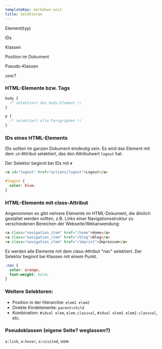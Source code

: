 ```yaml
---
templateKey: markdown-unit
title: Selektoren
---
```


Element(typ)

IDs

Klassen

Position im Dokument

Pseudo-Klassen

usw.?

### HTML-Elemente bzw. Tags

```css
body {
  /* selektiert das body-Element */
}

p {
  /* selektiert alle Paragraphen */
}
```

### IDs eines HTML-Elements

IDs sollten im ganzen Dokument eindeutig sein. Es wird das Element mit dem `id`-Attribut
selektiert, das den Attributwert `logout` hat.

Der Selektor beginnt bei IDs mit `#`

```html
<a id="logout" href="actions/logout">Logout</a>
```

```css
#logout {
  color: blue;
}
```

### HTML-Elemente mit class-Attribut

Angenommen es gibt nehrere Elemente im HTML-Dokument, die ähnlich
gestaltet werden sollten, z.B. Links einer Navigationsstruktur zu
verschiedenen Bereichen der Webseite/Webanwendung:

```html
<a class="navigation_item" href="/home">Home</a>
<a class="navigation_item" href="/blog">Blog</a>
<a class="navigation_item" href="/imprint">Impressum</a>
```

Es werden alle Elemente mit dem class-Attribut "nav" selektiert. Der Selektor beginnt
bei Klassen mit einem Punkt.

```css
.nav {
  color: orange;
  font-weight: bold;
}
```

### Weitere Selektoren:

- Position in der Hierarchie: `elem1 elem2`
- Direkte Kindelemente: `parent>child`
- Kombination: `#idval elem`, `elem.classval`, `#idval elem1 elem2.classval`, etc.

### Pseudoklassen (eigene Seite? weglassen?)

`a:link`, `a:hover`, `a:visited`, usw.
